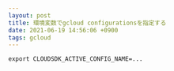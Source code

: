 ```yaml
---
layout: post
title: 環境変数でgcloud configurationsを指定する
date: 2021-06-19 14:56:06 +0900
tags: gcloud
---
```


```
export CLOUDSDK_ACTIVE_CONFIG_NAME=...
```
